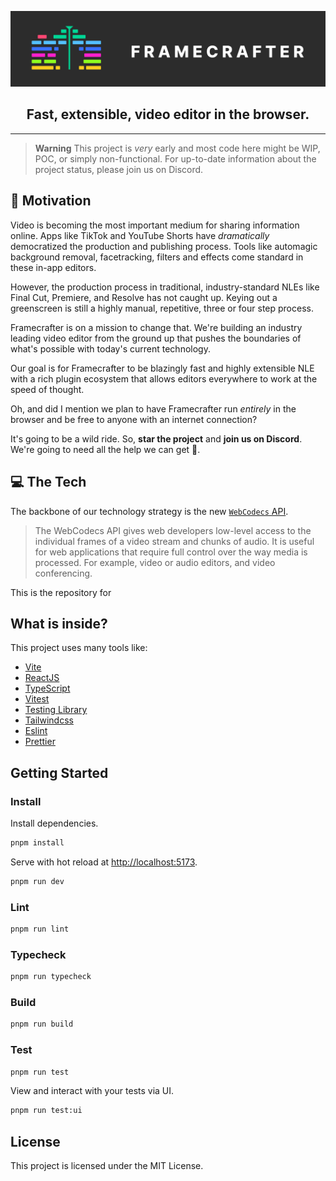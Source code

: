 ![framecrafter-logo-banner](./assets//framecrafter-logo-text.png)

<h2 align="center">
Fast, extensible, video editor in the browser.
</h2>

---

> **Warning**
> This project is *very* early and most code here might be WIP, POC, or simply non-functional. For up-to-date information about the project status, please join us on Discord.


## 🤔 Motivation
Video is becoming the most important medium for sharing information online. Apps like TikTok and YouTube Shorts have *dramatically* democratized the production and publishing process. Tools like automagic background removal, facetracking, filters and effects come standard in these in-app editors.

However, the production process in traditional, industry-standard NLEs like Final Cut, Premiere, and Resolve has not caught up. Keying out a greenscreen is still a highly manual, repetitive, three or four step process.

Framecrafter is on a mission to change that. We're building an industry leading video editor from the ground up that pushes the boundaries of what's possible with today's current technology.

Our goal is for Framecrafter to be blazingly fast and highly extensible NLE with a rich plugin ecosystem that allows editors everywhere to work at the speed of thought.

Oh, and did I mention we plan to have Framecrafter run *entirely* in the browser and be free to anyone with an internet connection?

It's going to be a wild ride. So, **star the project** and **join us on Discord**. We're going to need all the help we can get 💪.

## 💻 The Tech

The backbone of our technology strategy is the new [`WebCodecs` API](https://developer.mozilla.org/en-US/docs/Web/API/WebCodecs_API). 

> The WebCodecs API gives web developers low-level access to the individual frames of a video stream and chunks of audio. It is useful for web applications that require full control over the way media is processed. For example, video or audio editors, and video conferencing.




This is the repository for 

## What is inside?

This project uses many tools like:

- [Vite](https://vitejs.dev)
- [ReactJS](https://reactjs.org)
- [TypeScript](https://www.typescriptlang.org)
- [Vitest](https://vitest.dev)
- [Testing Library](https://testing-library.com)
- [Tailwindcss](https://tailwindcss.com)
- [Eslint](https://eslint.org)
- [Prettier](https://prettier.io)

## Getting Started

### Install

Install dependencies.

```bash
pnpm install
```

Serve with hot reload at <http://localhost:5173>.

```bash
pnpm run dev
```

### Lint

```bash
pnpm run lint
```

### Typecheck

```bash
pnpm run typecheck
```

### Build

```bash
pnpm run build
```

### Test

```bash
pnpm run test
```

View and interact with your tests via UI.

```bash
pnpm run test:ui
```

## License

This project is licensed under the MIT License.
